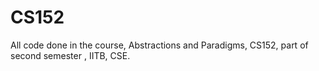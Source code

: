 # CS152
All  code done in the course, Abstractions and Paradigms, CS152, part of second semester , IITB, CSE.
